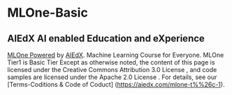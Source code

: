 # MLOne-Basic
## AIEdX AI enabled Education and eXperience
[MLOne Powered](https://aiedx.com/mlone) by [AIEdX](www.aiedx.com). Machine Learning Course for Everyone. MLOne Tier1 is Basic Tier
Except as otherwise noted, the content of this page is licensed under the Creative Commons Attribution 3.0 License , and code samples are licensed under the Apache 2.0 License . For details, see our [Terms-Coditions & Code of Coduct] (https://aiedx.com/mlone-t%%26c-1). 
